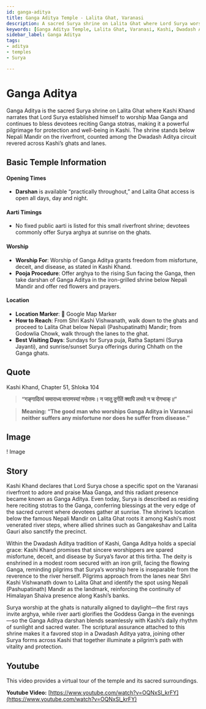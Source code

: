 ```yaml
---
id: ganga-aditya
title: Ganga Aditya Temple - Lalita Ghat, Varanasi
description: A sacred Surya shrine on Lalita Ghat where Lord Surya worshipped Maa Ganga. Part of the Dwadash Aditya circuit, it offers protection from misfortune.
keywords: [Ganga Aditya Temple, Lalita Ghat, Varanasi, Kashi, Dwadash Aditya, Surya temple, Maa Ganga, Hindu pilgrimage, Kashi Khand]
sidebar_label: Ganga Aditya
tags:
- aditya
- temples
- Surya

---
```

# Ganga Aditya

Ganga Aditya is the sacred Surya shrine on Lalita Ghat where Kashi Khand narrates that Lord Surya established himself to worship Maa Ganga and continues to bless devotees reciting Ganga stotras, making it a powerful pilgrimage for protection and well-being in Kashi. The shrine stands below Nepali Mandir on the riverfront, counted among the Dwadash Aditya circuit revered across Kashi’s ghats and lanes.

## Basic Temple Information

#### Opening Times
* **Darshan** is available “practically throughout,” and Lalita Ghat access is open all days, day and night.

#### Aarti Timings
* No fixed public aarti is listed for this small riverfront shrine; devotees commonly offer Surya arghya at sunrise on the ghats.

#### Worship
* **Worship For**: Worship of Ganga Aditya grants freedom from misfortune, deceit, and disease, as stated in Kashi Khand.
* **Pooja Procedure**: Offer arghya to the rising Sun facing the Ganga, then take darshan of Ganga Aditya in the iron-grilled shrine below Nepali Mandir and offer red flowers and prayers.

#### Location
* **Location Marker**: 📍 Google Map Marker
* **How to Reach**: From Shri Kashi Vishwanath, walk down to the ghats and proceed to Lalita Ghat below Nepali (Pashupatinath) Mandir; from Godowlia Chowk, walk through the lanes to the ghat.
* **Best Visiting Days**: Sundays for Surya puja, Ratha Saptami (Surya Jayanti), and sunrise/sunset Surya offerings during Chhath on the Ganga ghats.

## Quote
Kashi Khand, Chapter 51, Shloka 104

> **“गङ्गादित्यं समाराध्य वाराणस्यां नरोत्तमः। न जातु दुर्गतिं क्वापि लभते न च रोगभाक्॥”**

> **Meaning: “The good man who worships Ganga Aditya in Varanasi neither suffers any misfortune nor does he suffer from disease.”**

## Image 

! Image

## Story

Kashi Khand declares that Lord Surya chose a specific spot on the Varanasi riverfront to adore and praise Maa Ganga, and this radiant presence became known as Ganga Aditya. Even today, Surya is described as residing here reciting stotras to the Ganga, conferring blessings at the very edge of the sacred current where devotees gather at sunrise. The shrine’s location below the famous Nepali Mandir on Lalita Ghat roots it among Kashi’s most venerated river steps, where allied shrines such as Gangakeshav and Lalita Gauri also sanctify the precinct.

Within the Dwadash Aditya tradition of Kashi, Ganga Aditya holds a special grace: Kashi Khand promises that sincere worshippers are spared misfortune, deceit, and disease by Surya’s favor at this tirtha. The deity is enshrined in a modest room secured with an iron grill, facing the flowing Ganga, reminding pilgrims that Surya’s worship here is inseparable from the reverence to the river herself. Pilgrims approach from the lanes near Shri Kashi Vishwanath down to Lalita Ghat and identify the spot using Nepali (Pashupatinath) Mandir as the landmark, reinforcing the continuity of Himalayan Shaiva presence along Kashi’s banks.

Surya worship at the ghats is naturally aligned to daylight—the first rays invite arghya, while river aarti glorifies the Goddess Ganga in the evenings—so the Ganga Aditya darshan blends seamlessly with Kashi’s daily rhythm of sunlight and sacred water. The scriptural assurance attached to this shrine makes it a favored stop in a Dwadash Aditya yatra, joining other Surya forms across Kashi that together illuminate a pilgrim’s path with vitality and protection.

## Youtube

This video provides a virtual tour of the temple and its sacred surroundings.

**Youtube Video:** [https://www.youtube.com/watch?v=OQNxSl_krFY](https://www.youtube.com/watch?v=OQNxSl_krFY)

